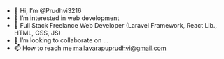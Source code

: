 - 👋 Hi, I’m @Prudhvi3216
- 👀 I’m interested in web development
- 🌱 Full Stack Freelance Web Developer (Laravel Framework, React Lib., HTML, CSS, JS)  
- 💞️ I’m looking to collaborate on ...
- 📫 How to reach me mallavarapuprudhvi@gmail.com

<!---
Prudhvi3216/Prudhvi3216 is a ✨ special ✨ repository because its `README.md` (this file) appears on your GitHub profile.
You can click the Preview link to take a look at your changes.
--->
